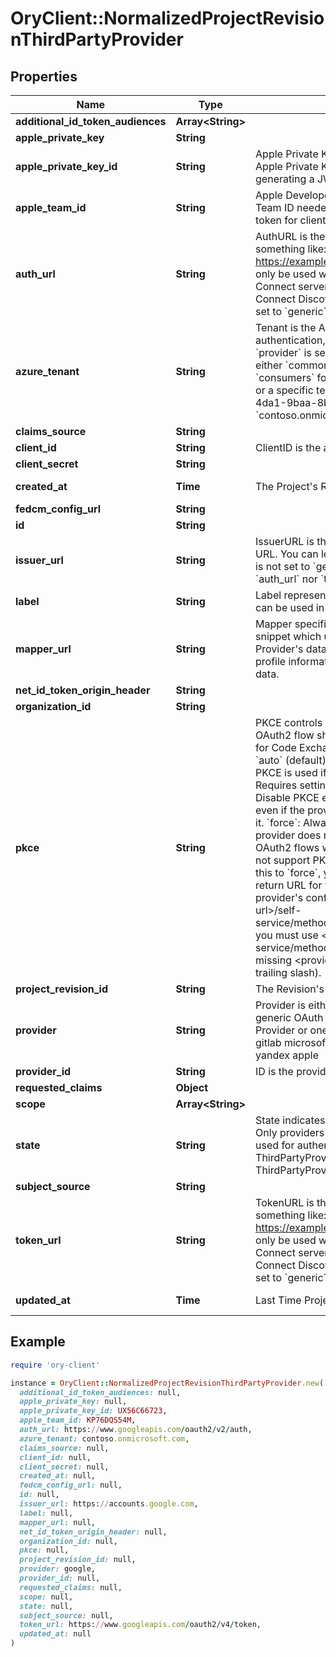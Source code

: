 # OryClient::NormalizedProjectRevisionThirdPartyProvider

## Properties

| Name | Type | Description | Notes |
| ---- | ---- | ----------- | ----- |
| **additional_id_token_audiences** | **Array&lt;String&gt;** |  | [optional] |
| **apple_private_key** | **String** |  | [optional] |
| **apple_private_key_id** | **String** | Apple Private Key Identifier  Sign In with Apple Private Key Identifier needed for generating a JWT token for client secret | [optional] |
| **apple_team_id** | **String** | Apple Developer Team ID  Apple Developer Team ID needed for generating a JWT token for client secret | [optional] |
| **auth_url** | **String** | AuthURL is the authorize url, typically something like: https://example.org/oauth2/auth Should only be used when the OAuth2 / OpenID Connect server is not supporting OpenID Connect Discovery and when &#x60;provider&#x60; is set to &#x60;generic&#x60;. | [optional] |
| **azure_tenant** | **String** | Tenant is the Azure AD Tenant to use for authentication, and must be set when &#x60;provider&#x60; is set to &#x60;microsoft&#x60;.  Can be either &#x60;common&#x60;, &#x60;organizations&#x60;, &#x60;consumers&#x60; for a multitenant application or a specific tenant like &#x60;8eaef023-2b34-4da1-9baa-8bc8c9d6a490&#x60; or &#x60;contoso.onmicrosoft.com&#x60;. | [optional] |
| **claims_source** | **String** |  | [optional] |
| **client_id** | **String** | ClientID is the application&#39;s Client ID. | [optional] |
| **client_secret** | **String** |  | [optional] |
| **created_at** | **Time** | The Project&#39;s Revision Creation Date | [optional][readonly] |
| **fedcm_config_url** | **String** |  | [optional] |
| **id** | **String** |  | [optional] |
| **issuer_url** | **String** | IssuerURL is the OpenID Connect Server URL. You can leave this empty if &#x60;provider&#x60; is not set to &#x60;generic&#x60;. If set, neither &#x60;auth_url&#x60; nor &#x60;token_url&#x60; are required. | [optional] |
| **label** | **String** | Label represents an optional label which can be used in the UI generation. | [optional] |
| **mapper_url** | **String** | Mapper specifies the JSONNet code snippet which uses the OpenID Connect Provider&#39;s data (e.g. GitHub or Google profile information) to hydrate the identity&#39;s data. | [optional] |
| **net_id_token_origin_header** | **String** |  | [optional] |
| **organization_id** | **String** |  | [optional] |
| **pkce** | **String** | PKCE controls if the OpenID Connect OAuth2 flow should use PKCE (Proof Key for Code Exchange). Possible values are: &#x60;auto&#x60; (default), &#x60;never&#x60;, &#x60;force&#x60;. &#x60;auto&#x60;: PKCE is used if the provider supports it. Requires setting &#x60;issuer_url&#x60;. &#x60;never&#x60;: Disable PKCE entirely for this provider, even if the provider advertises support for it. &#x60;force&#x60;: Always use PKCE, even if the provider does not advertise support for it. OAuth2 flows will fail if the provider does not support PKCE. IMPORTANT: If you set this to &#x60;force&#x60;, you must whitelist a different return URL for your OAuth2 client in the provider&#39;s configuration. Instead of &lt;base-url&gt;/self-service/methods/oidc/callback/&lt;provider&gt;, you must use &lt;base-url&gt;/self-service/methods/oidc/callback (Note the missing &lt;provider&gt; path segment and no trailing slash). | [optional] |
| **project_revision_id** | **String** | The Revision&#39;s ID this schema belongs to | [optional] |
| **provider** | **String** | Provider is either \&quot;generic\&quot; for a generic OAuth 2.0 / OpenID Connect Provider or one of: generic google github gitlab microsoft discord slack facebook vk yandex apple | [optional] |
| **provider_id** | **String** | ID is the provider&#39;s ID | [optional] |
| **requested_claims** | **Object** |  | [optional] |
| **scope** | **Array&lt;String&gt;** |  | [optional] |
| **state** | **String** | State indicates the state of the provider  Only providers with state &#x60;enabled&#x60; will be used for authentication enabled ThirdPartyProviderStateEnabled disabled ThirdPartyProviderStateDisabled | [optional] |
| **subject_source** | **String** |  | [optional] |
| **token_url** | **String** | TokenURL is the token url, typically something like: https://example.org/oauth2/token  Should only be used when the OAuth2 / OpenID Connect server is not supporting OpenID Connect Discovery and when &#x60;provider&#x60; is set to &#x60;generic&#x60;. | [optional] |
| **updated_at** | **Time** | Last Time Project&#39;s Revision was Updated | [optional][readonly] |

## Example

```ruby
require 'ory-client'

instance = OryClient::NormalizedProjectRevisionThirdPartyProvider.new(
  additional_id_token_audiences: null,
  apple_private_key: null,
  apple_private_key_id: UX56C66723,
  apple_team_id: KP76DQS54M,
  auth_url: https://www.googleapis.com/oauth2/v2/auth,
  azure_tenant: contoso.onmicrosoft.com,
  claims_source: null,
  client_id: null,
  client_secret: null,
  created_at: null,
  fedcm_config_url: null,
  id: null,
  issuer_url: https://accounts.google.com,
  label: null,
  mapper_url: null,
  net_id_token_origin_header: null,
  organization_id: null,
  pkce: null,
  project_revision_id: null,
  provider: google,
  provider_id: null,
  requested_claims: null,
  scope: null,
  state: null,
  subject_source: null,
  token_url: https://www.googleapis.com/oauth2/v4/token,
  updated_at: null
)
```

